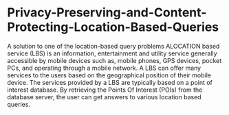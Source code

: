 # Privacy-Preserving-and-Content-Protecting-Location-Based-Queries
 A solution to one of the location-based query problems ALOCATION based service (LBS) is an information, entertainment and utility service generally accessible by mobile devices such as, mobile phones, GPS devices, pocket PCs, and operating through a mobile network. A LBS can offer many services to the users based on the geographical position of their mobile device. The services provided by a LBS are typically based on a point of interest database. By retrieving the Points Of Interest (POIs) from the database server, the user can get answers to various location based queries.

